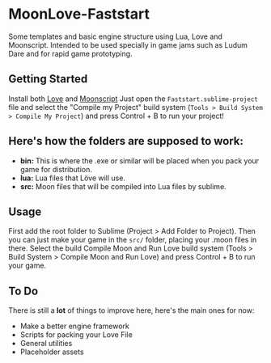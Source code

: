 # MoonLove-Faststart
Some templates and basic engine structure using Lua, Love and Moonscript. Intended to be used specially in game jams such as Ludum Dare and for rapid game prototyping.

## Getting Started
Install both [Love](https://love2d.org/) and [Moonscript](https://moonscript.org/)
Just open the ```Faststart.sublime-project``` file and select the "Compile my Project" build system (```Tools > Build System > Compile My Project```) and press Control + B to run your project!

## Here's how the folders are supposed to work:
* **bin:** This is where the .exe or similar will be placed when you pack your game for distribution.
* **lua:** Lua files that Löve will use.
* **src:** Moon files that will be compiled into Lua files by sublime.

## Usage
First add the root folder to Sublime (Project > Add Folder to Project). Then you can just make your game in the ```src/``` folder, placing your .moon files in there. Select the build Compile Moon and Run Love build system (Tools > Build System > Compile Moon and Run Love) and press Control + B to run your game.

## To Do
There is still a **lot** of things to improve here, here's the main ones for now:
* Make a better engine framework
* Scripts for packing your Love File
* General utilities
* Placeholder assets

